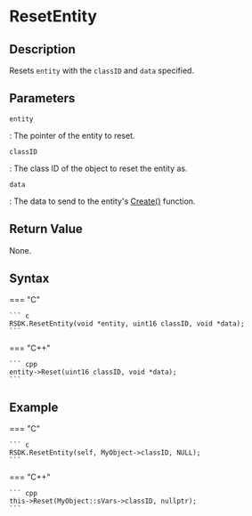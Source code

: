 # ResetEntity

## Description
Resets `entity` with the `classID` and `data` specified.

## Parameters
`entity`

:   The pointer of the entity to reset.

`classID`

:   The class ID of the object to reset the entity as.

`data`

:   The data to send to the entity's [Create()](/RSDKv5/GameAPI/Events/Create.md) function.

## Return Value
None.

## Syntax
=== "C"

	``` c
	RSDK.ResetEntity(void *entity, uint16 classID, void *data);
	```

=== "C++"

	``` cpp
	entity->Reset(uint16 classID, void *data);
	```

## Example
=== "C"

	``` c
	RSDK.ResetEntity(self, MyObject->classID, NULL);
	```

=== "C++"

	``` cpp
	this->Reset(MyObject::sVars->classID, nullptr);
	```
